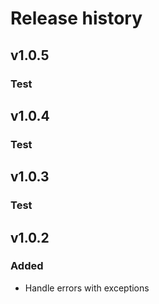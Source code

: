 # Release history

## v1.0.5
### Test

## v1.0.4
### Test

## v1.0.3
### Test

## v1.0.2
### Added
- Handle errors with exceptions
